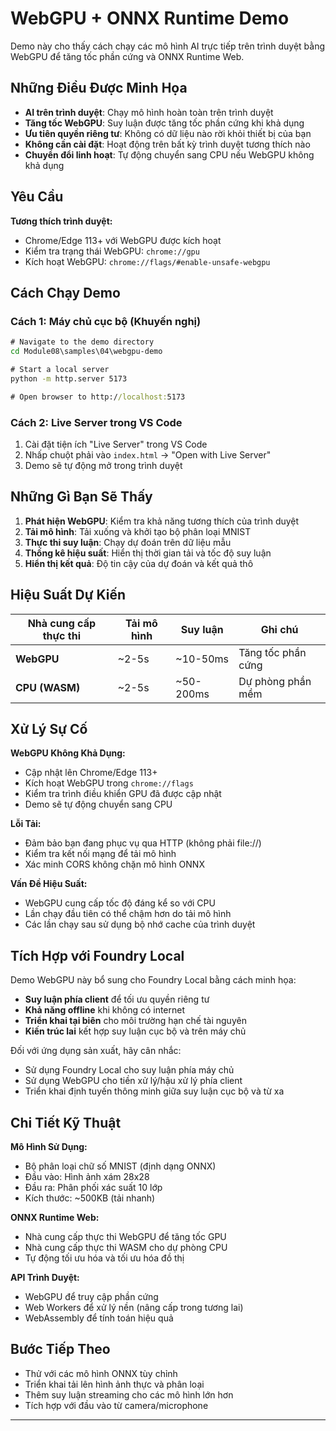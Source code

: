 <!--
CO_OP_TRANSLATOR_METADATA:
{
  "original_hash": "7a474b8e201d5316c0095cdbc3bf0555",
  "translation_date": "2025-09-25T00:13:33+00:00",
  "source_file": "Module08/samples/04/webgpu-demo/README.md",
  "language_code": "vi"
}
-->
# WebGPU + ONNX Runtime Demo

Demo này cho thấy cách chạy các mô hình AI trực tiếp trên trình duyệt bằng WebGPU để tăng tốc phần cứng và ONNX Runtime Web.

## Những Điều Được Minh Họa

- **AI trên trình duyệt**: Chạy mô hình hoàn toàn trên trình duyệt
- **Tăng tốc WebGPU**: Suy luận được tăng tốc phần cứng khi khả dụng
- **Ưu tiên quyền riêng tư**: Không có dữ liệu nào rời khỏi thiết bị của bạn
- **Không cần cài đặt**: Hoạt động trên bất kỳ trình duyệt tương thích nào
- **Chuyển đổi linh hoạt**: Tự động chuyển sang CPU nếu WebGPU không khả dụng

## Yêu Cầu

**Tương thích trình duyệt:**
- Chrome/Edge 113+ với WebGPU được kích hoạt
- Kiểm tra trạng thái WebGPU: `chrome://gpu`
- Kích hoạt WebGPU: `chrome://flags/#enable-unsafe-webgpu`

## Cách Chạy Demo

### Cách 1: Máy chủ cục bộ (Khuyến nghị)

```cmd
# Navigate to the demo directory
cd Module08\samples\04\webgpu-demo

# Start a local server
python -m http.server 5173

# Open browser to http://localhost:5173
```

### Cách 2: Live Server trong VS Code

1. Cài đặt tiện ích "Live Server" trong VS Code
2. Nhấp chuột phải vào `index.html` → "Open with Live Server"
3. Demo sẽ tự động mở trong trình duyệt

## Những Gì Bạn Sẽ Thấy

1. **Phát hiện WebGPU**: Kiểm tra khả năng tương thích của trình duyệt
2. **Tải mô hình**: Tải xuống và khởi tạo bộ phân loại MNIST
3. **Thực thi suy luận**: Chạy dự đoán trên dữ liệu mẫu
4. **Thống kê hiệu suất**: Hiển thị thời gian tải và tốc độ suy luận
5. **Hiển thị kết quả**: Độ tin cậy của dự đoán và kết quả thô

## Hiệu Suất Dự Kiến

| Nhà cung cấp thực thi | Tải mô hình | Suy luận | Ghi chú |
|-----------------------|-------------|----------|---------|
| **WebGPU**            | ~2-5s       | ~10-50ms | Tăng tốc phần cứng |
| **CPU (WASM)**        | ~2-5s       | ~50-200ms| Dự phòng phần mềm |

## Xử Lý Sự Cố

**WebGPU Không Khả Dụng:**
- Cập nhật lên Chrome/Edge 113+
- Kích hoạt WebGPU trong `chrome://flags`
- Kiểm tra trình điều khiển GPU đã được cập nhật
- Demo sẽ tự động chuyển sang CPU

**Lỗi Tải:**
- Đảm bảo bạn đang phục vụ qua HTTP (không phải file://)
- Kiểm tra kết nối mạng để tải mô hình
- Xác minh CORS không chặn mô hình ONNX

**Vấn Đề Hiệu Suất:**
- WebGPU cung cấp tốc độ đáng kể so với CPU
- Lần chạy đầu tiên có thể chậm hơn do tải mô hình
- Các lần chạy sau sử dụng bộ nhớ cache của trình duyệt

## Tích Hợp với Foundry Local

Demo WebGPU này bổ sung cho Foundry Local bằng cách minh họa:

- **Suy luận phía client** để tối ưu quyền riêng tư
- **Khả năng offline** khi không có internet  
- **Triển khai tại biên** cho môi trường hạn chế tài nguyên
- **Kiến trúc lai** kết hợp suy luận cục bộ và trên máy chủ

Đối với ứng dụng sản xuất, hãy cân nhắc:
- Sử dụng Foundry Local cho suy luận phía máy chủ
- Sử dụng WebGPU cho tiền xử lý/hậu xử lý phía client
- Triển khai định tuyến thông minh giữa suy luận cục bộ và từ xa

## Chi Tiết Kỹ Thuật

**Mô Hình Sử Dụng:**
- Bộ phân loại chữ số MNIST (định dạng ONNX)
- Đầu vào: Hình ảnh xám 28x28
- Đầu ra: Phân phối xác suất 10 lớp
- Kích thước: ~500KB (tải nhanh)

**ONNX Runtime Web:**
- Nhà cung cấp thực thi WebGPU để tăng tốc GPU
- Nhà cung cấp thực thi WASM cho dự phòng CPU
- Tự động tối ưu hóa và tối ưu hóa đồ thị

**API Trình Duyệt:**
- WebGPU để truy cập phần cứng
- Web Workers để xử lý nền (nâng cấp trong tương lai)
- WebAssembly để tính toán hiệu quả

## Bước Tiếp Theo

- Thử với các mô hình ONNX tùy chỉnh
- Triển khai tải lên hình ảnh thực và phân loại
- Thêm suy luận streaming cho các mô hình lớn hơn
- Tích hợp với đầu vào từ camera/microphone

---

